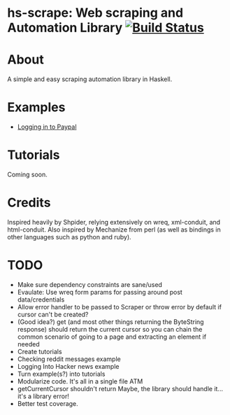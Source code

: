 # hs-scrape: Web scraping and Automation Library [![Build Status](https://secure.travis-ci.org/codygman/hs-scrape.png)](http://travis-ci.org/codygman/hs-scrape)

# About
A simple and easy scraping automation library in Haskell.

# Examples
- [Logging in to Paypal](https://github.com/codygman/hs-scrape-paypal-login)

# Tutorials
Coming soon.

# Credits
Inspired heavily by Shpider, relying extensively on wreq, xml-conduit, and html-conduit. Also inspired by Mechanize from perl (as well as bindings in other languages such as python and ruby).

# TODO
- Make sure dependency constraints are sane/used
- Evaulate: Use wreq form params for passing around post data/credentials
- Allow error handler to be passed to Scraper or throw error by default if cursor can't be created?
- (Good idea?) get (and most other things returning the ByteString response) should return the current cursor so you can chain the common scenario of going to a page and extracting an element if needed
- Create tutorials
- Checking reddit messages example
- Logging Into Hacker news example
- Turn example(s?) into tutorials
- Modularize code. It's all in a single file ATM
- getCurrentCursor shouldn't return Maybe, the library should handle it... it's a library error!
- Better test coverage.
